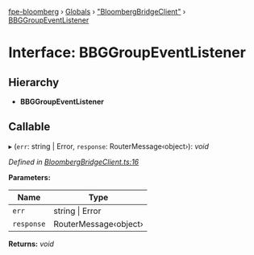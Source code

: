 [fpe-bloomberg](../README.md) › [Globals](../globals.md) › ["BloombergBridgeClient"](../modules/_bloombergbridgeclient_.md) › [BBGGroupEventListener](_bloombergbridgeclient_.bbggroupeventlistener.md)

# Interface: BBGGroupEventListener

## Hierarchy

* **BBGGroupEventListener**

## Callable

▸ (`err`: string | Error, `response`: RouterMessage‹object›): *void*

*Defined in [BloombergBridgeClient.ts:16](https://github.com/ChartIQ/fpe-bloomberg/blob/c322ffe/src/clients/BloombergBridgeClient/BloombergBridgeClient.ts#L16)*

**Parameters:**

Name | Type |
------ | ------ |
`err` | string &#124; Error |
`response` | RouterMessage‹object› |

**Returns:** *void*
